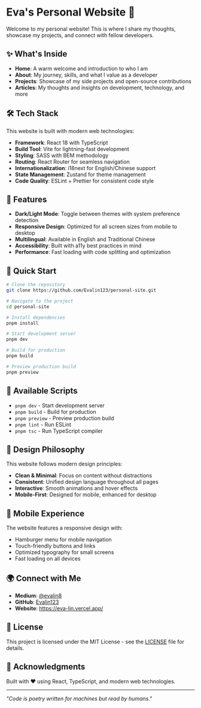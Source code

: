 # Eva's Personal Website 🌟

Welcome to my personal website! This is where I share my thoughts, showcase my projects, and connect with fellow developers.

## ✨ What's Inside

- **Home**: A warm welcome and introduction to who I am
- **About**: My journey, skills, and what I value as a developer
- **Projects**: Showcase of my side projects and open-source contributions
- **Articles**: My thoughts and insights on development, technology, and more

## 🛠 Tech Stack

This website is built with modern web technologies:

- **Framework**: React 18 with TypeScript
- **Build Tool**: Vite for lightning-fast development
- **Styling**: SASS with BEM methodology
- **Routing**: React Router for seamless navigation
- **Internationalization**: i18next for English/Chinese support
- **State Management**: Zustand for theme management
- **Code Quality**: ESLint + Prettier for consistent code style

## 🌙 Features

- **Dark/Light Mode**: Toggle between themes with system preference detection
- **Responsive Design**: Optimized for all screen sizes from mobile to desktop
- **Multilingual**: Available in English and Traditional Chinese
- **Accessibility**: Built with a11y best practices in mind
- **Performance**: Fast loading with code splitting and optimization

## 🚀 Quick Start

```bash
# Clone the repository
git clone https://github.com/Evalin123/personal-site.git

# Navigate to the project
cd personal-site

# Install dependencies
pnpm install

# Start development server
pnpm dev

# Build for production
pnpm build

# Preview production build
pnpm preview
```

## 📝 Available Scripts

- `pnpm dev` - Start development server
- `pnpm build` - Build for production
- `pnpm preview` - Preview production build
- `pnpm lint` - Run ESLint
- `pnpm tsc` - Run TypeScript compiler

## 🎨 Design Philosophy

This website follows modern design principles:

- **Clean & Minimal**: Focus on content without distractions
- **Consistent**: Unified design language throughout all pages
- **Interactive**: Smooth animations and hover effects
- **Mobile-First**: Designed for mobile, enhanced for desktop

## 📱 Mobile Experience

The website features a responsive design with:

- Hamburger menu for mobile navigation
- Touch-friendly buttons and links
- Optimized typography for small screens
- Fast loading on all devices

## 🌍 Connect with Me

- **Medium**: [@evalin8](https://medium.com/@evalin8)
- **GitHub**: [Evalin123](https://github.com/Evalin123)
- **Website**: https://eva-lin.vercel.app/

## 📄 License

This project is licensed under the MIT License - see the [LICENSE](LICENSE) file for details.

## 🙏 Acknowledgments

Built with ❤️ using React, TypeScript, and modern web technologies.

---

_"Code is poetry written for machines but read by humans."_
